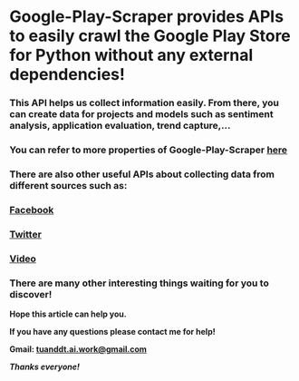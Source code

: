 # Google-Play-Scraper provides APIs to easily crawl the Google Play Store for Python without any external dependencies!

### This API helps us collect information easily. From there, you can create data for projects and models such as sentiment analysis, application evaluation, trend capture,...

### You can refer to more properties of Google-Play-Scraper [here](https://pypi.org/project/google-play-scraper/)

### There are also other useful APIs about collecting data from different sources such as:

### [Facebook](https://pypi.org/project/facebook-scraper/)

### [Twitter](https://pypi.org/project/twitter-scraper-selenium/)

### [Video](https://pypi.org/project/vidcrawler/)

### There are many other interesting things waiting for you to discover!

**Hope this article can help you.**

**If you have any questions please contact me for help!**

**Gmail: tuanddt.ai.work@gmail.com**

***Thanks everyone!***
